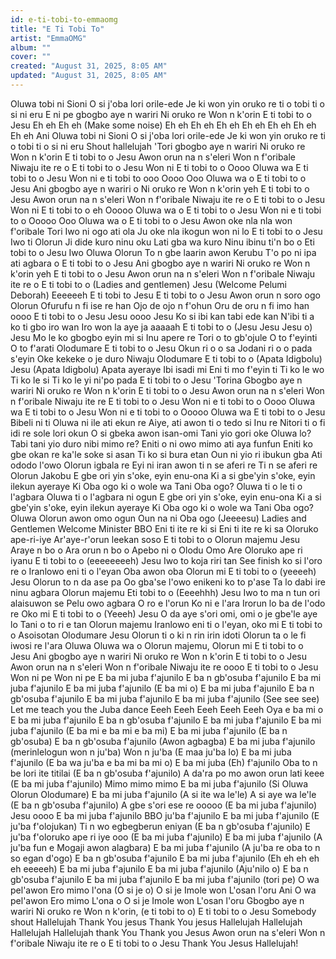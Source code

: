 ```yaml
---
id: e-ti-tobi-to-emmaomg
title: "E Ti Tobi To"
artist: "EmmaOMG"
album: ""
cover: ""
created: "August 31, 2025, 8:05 AM"
updated: "August 31, 2025, 8:05 AM"
---
```


Oluwa tobi ni Sioni
O si j'oba lori orile-ede
Je ki won yin oruko re ti o tobi ti o si ni eru
E ni pe gbogbo aye n wariri
Ni oruko re
Won n k'orin
E ti tobi to o
Jesu
Eh eh
Eh eh (Make some noise)
Eh eh
Eh eh
Eh eh
Eh eh
Eh eh
Eh eh
Eh eh
Ani Oluwa tobi ni Sioni
O si j'oba lori orile-ede
Je ki won yin oruko re ti o tobi ti o si ni eru
Shout hallelujah
'Tori gbogbo aye n wariri
Ni oruko re
Won n k'orin
E ti tobi to o
Jesu
Awon orun na n s'eleri
Won n f'oribale
Niwaju ite re o
E ti tobi to o
Jesu
Won ni E ti tobi to o
Oooo
Oluwa wa
E ti tobi to o
Jesu
Won ni e ti tobi to ooo
Oooo
Ooo Oluwa wa o
E ti tobi to o
Jesu
Ani gbogbo aye n wariri o
Ni oruko re
Won n k'orin yeh
E ti tobi to o
Jesu
Awon orun na n s'eleri
Won n f'oribale
Niwaju ite re o
E ti tobi to o
Jesu
Won ni E ti tobi to o eh
Ooooo
Oluwa wa o
E ti tobi to o
Jesu
Won ni e ti tobi to o
Ooooo
Ooo Oluwa wa o
E ti tobi to o
Jesu
Awon oke nla nla won f'oribale
Tori Iwo ni ogo ati ola
Ju oke nla ikogun won ni lo
E ti tobi to o
Jesu
Iwo ti Olorun
Ji dide kuro ninu oku
Lati gba wa kuro
Ninu ibinu ti'n bo o
Eti tobi to o
Jesu
Iwo Oluwa Olorun
To n gbe laarin awon Kerubu
T'o po ni ipa ati agbara o
E ti tobi to o
Jesu
Ani gbogbo aye n wariri
Ni oruko re
Won n k'orin yeh
E ti tobi to o
Jesu
Awon orun na n s'eleri
Won n f'oribale
Niwaju ite re o
E ti tobi to o (Ladies and gentlemen)
Jesu (Welcome Pelumi Deborah)
Eeeeeeh
E ti tobi to Jesu
E ti tobi to o
Jesu
Awon orun n soro ogo Olorun
Ofurufu n fi ise re han
Ojo de ojo n f'ohun
Oru de oru n fi imo han oooo
E ti tobi to o
Jesu Jesu oooo
Jesu
Ko si ibi kan tabi ede kan
N'ibi ti a ko ti gbo iro wan
Iro won la aye ja aaaaah
E ti tobi to o (Jesu Jesu Jesu o)
Jesu
Mo le ko gbogbo eyin mi si Inu apere re
Tori o to gb'ojule
O to f'eyinti
O to f'arati
Olodumare
E ti tobi to o
Jesu
Okun ri o o sa
Jodani ri o o pada s'eyin
Oke kekeke o je duro
Niwaju Olodumare
E ti tobi to o (Apata Idigbolu)
Jesu (Apata Idigbolu)
Apata ayeraye
Ibi isadi mi
Eni ti mo f'eyin ti
Ti ko le wo
Ti ko le si
Ti ko le yi ni'po pada
E ti tobi to o
Jesu
'Torina
Gbogbo aye n wariri
Ni oruko re
Won n k'orin
E ti tobi to o
Jesu
Awon orun na n s'eleri
Won n f'oribale
Niwaju ite re
E ti tobi to o
Jesu
Won ni e ti tobi to o
Oooo
Oluwa wa
E ti tobi to o
Jesu
Won ni e ti tobi to o
Ooooo
Oluwa wa
E ti tobi to o
Jesu
Bibeli ni ti Oluwa ni ile ati ekun re
Aiye, ati awon ti o tedo si Inu re
Nitori ti o fi idi re sole lori okun
O si gbeka awon isan-omi
Tani yio gori oke Oluwa lo?
Tabi tani yio duro nibi mimo re?
Eniti o ni owo mimo ati aya funfun
Eniti ko gbe okan re ka'le soke si asan
Ti ko si bura etan
Oun ni yio ri ibukun gba
Ati ododo l'owo Olorun igbala re
Eyi ni iran awon ti n se aferi re
Ti n se aferi re Olorun Jakobu
E gbe ori yin s'oke, eyin enu-ona
Ki a si gbe'yin s'oke, eyin ilekun ayeraye
Ki Oba ogo ki o wole wa
Tani Oba ogo?
Oluwa ti o le ti o l'agbara
Oluwa ti o l'agbara ni ogun
E gbe ori yin s'oke, eyin enu-ona
Ki a si gbe'yin s'oke, eyin ilekun ayeraye
Ki Oba ogo ki o wole wa
Tani Oba ogo?
Oluwa Olorun awon omo ogun
Oun na ni Oba ogo (Jeeeesu)
Ladies and Gentlemen
Welcome Minister BBO
Eni ti ite re ki si
Eni ti ite re ki sa
Oloruko ape-ri-iye
Ar'aye-r'orun leekan soso
E ti tobi to o
Olorun majemu
Jesu
Araye n bo o
Ara orun n bo o
Apebo ni o
Olodu Omo Are
Oloruko ape ri iyanu
E ti tobi to o (eeeeeeeeh)
Jesu
Iwo to koja riri tan
See finish ko si l'oro re o
Iranlowo eni ti o l'eyan
Oba awon oba Olorun mi
E ti tobi to o (yeeeeh)
Jesu
Olorun to n da ase pa
Oo gba'se l'owo enikeni ko to p'ase
Ta lo dabi ire ninu agbara
Olorun majemu
Eti tobi to o (Eeeehhh)
Jesu
Iwo to ma n tun ori alaisuwon se
Pelu owo agbara
O ro e l'orun
Ko ni e l'ara
Irorun lo ba de l'odo re Oko mi
E ti tobi to o (Yeeeh)
Jesu
O da aye s'ori omi, omi o je gbe'le aye lo
Tani o to ri e tan Olorun majemu
Iranlowo eni ti o l'eyan, oko mi
E ti tobi to o
Asoisotan Olodumare
Jesu
Olorun ti o ki n rin irin idoti
Olorun ta o le fi iwosi re l'ara
Oluwa Oluwa wa o
Olorun majemu, Olorun mi
E ti tobi to o
Jesu
Ani gbogbo aye n wariri
Ni oruko re
Won n k'orin
E ti tobi to o
Jesu
Awon orun na n s'eleri
Won n f'oribale
Niwaju ite re oooo
E ti tobi to o
Jesu
Won ni pe
Won ni pe
E ba mi juba f'ajunilo
E ba n gb'osuba f'ajunilo
E ba mi juba f'ajunilo
E ba mi juba f'ajunilo (E ba mi o)
E ba mi juba f'ajunilo
E ba n gb'osuba f'ajunilo
E ba mi juba f'ajunilo
E ba mi juba f'ajunilo (See see see)
Let me teach you the Juba dance
Eeeh
Eeeh
Eeeh
Eeeh
Eeeh
Oya e ba mi o
E ba mi juba f'ajunilo
E ba n gb'osuba f'ajunilo
E ba mi juba f'ajunilo
E ba mi juba f'ajunilo (E ba mi e ba mi e ba mi)
E ba mi juba f'ajunilo (E ba n gb'osuba)
E ba n gb'osuba f'ajunilo (Awon agbagba)
E ba mi juba f'ajunilo (merinlelogun won n ju'ba)
Won n ju'ba (E maa ju'ba lo)
E ba mi juba f'ajunilo (E ba wa ju'ba e ba mi ba mi o)
E ba mi juba (Eh) f'ajunilo
Oba to n be lori ite titilai (E ba n gb'osuba f'ajunilo)
A da'ra po mo awon orun lati keee (E ba mi juba f'ajunilo)
Mimo mimo mimo
E ba mi juba f'ajunilo (Si Oluwa Olorun Olodumare)
E ba mi juba f'ajunilo (A si ite wa le'le)
A si aye wa le'le (E ba n gb'osuba f'ajunilo)
A gbe s'ori ese re ooooo (E ba mi juba f'ajunilo)
Jesu oooo
E ba mi juba f'ajunilo
BBO ju'ba f'ajunilo
E ba mi juba f'ajunilo (E ju'ba f'olojukan)
Ti n wo egbegberun eniyan (E ba n gb'osuba f'ajunilo)
E ju'ba f'oloruko ape ri iye ooo (E ba mi juba f'ajunilo)
E ba mi juba f'ajunilo (A ju'ba fun e Mogaji awon alagbara)
E ba mi juba f'ajunilo (A ju'ba re oba to n so egan d'ogo)
E ba n gb'osuba f'ajunilo
E ba mi juba f'ajunilo (Eh eh eh eh eh eeeeeh)
E ba mi juba f'ajunilo
E ba mi juba f'ajunilo (Aju'nilo o)
E ba n gb'osuba f'ajunilo
E ba mi juba f'ajunilo
E ba mi juba f'ajunilo (tori pe)
O wa pel'awon
Ero mimo l'ona (O si je o)
O si je
Imole won
L'osan l'oru
Ani O wa pel'awon
Ero mimo
L'ona o
O si je
Imole won
L'osan l'oru
Gbogbo aye n wariri
Ni oruko re
Won n k'orin, (e ti tobi to o)
E ti tobi to o
Jesu
Somebody shout Hallelujah
Thank You jesus
Thank You jesus
Hallelujah
Hallelujah
Hallelujah
Hallelujah thank You
Thank you Jesus
Awon orun na s'eleri
Won n f'oribale
Niwaju ite re o
E ti tobi to o
Jesu
Thank You Jesus
Hallelujah!
